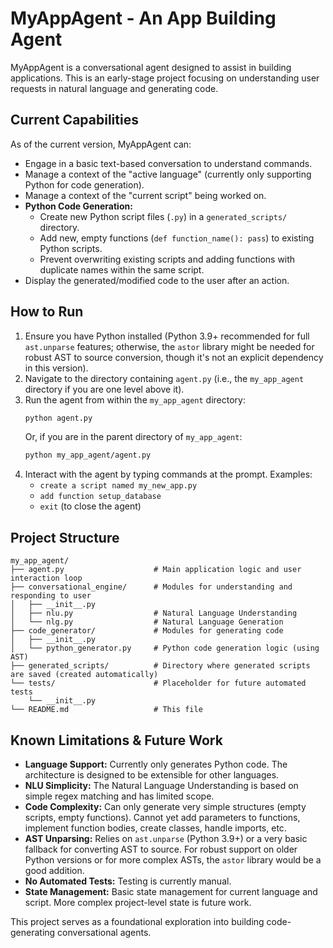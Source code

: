 # MyAppAgent - An App Building Agent

MyAppAgent is a conversational agent designed to assist in building applications. 
This is an early-stage project focusing on understanding user requests in natural
language and generating code.

## Current Capabilities

As of the current version, MyAppAgent can:

*   Engage in a basic text-based conversation to understand commands.
*   Manage a context of the "active language" (currently only supporting Python for code generation).
*   Manage a context of the "current script" being worked on.
*   **Python Code Generation:**
    *   Create new Python script files (`.py`) in a `generated_scripts/` directory.
    *   Add new, empty functions (`def function_name(): pass`) to existing Python scripts.
    *   Prevent overwriting existing scripts and adding functions with duplicate names within the same script.
*   Display the generated/modified code to the user after an action.

## How to Run

1.  Ensure you have Python installed (Python 3.9+ recommended for full `ast.unparse` features; otherwise, the `astor` library might be needed for robust AST to source conversion, though it's not an explicit dependency in this version).
2.  Navigate to the directory containing `agent.py` (i.e., the `my_app_agent` directory if you are one level above it).
3.  Run the agent from within the `my_app_agent` directory:
    ```bash
    python agent.py
    ```
    Or, if you are in the parent directory of `my_app_agent`:
    ```bash
    python my_app_agent/agent.py
    ```
4.  Interact with the agent by typing commands at the prompt. Examples:
    *   `create a script named my_new_app.py`
    *   `add function setup_database`
    *   `exit` (to close the agent)

## Project Structure

```
my_app_agent/
├── agent.py                    # Main application logic and user interaction loop
├── conversational_engine/      # Modules for understanding and responding to user
│   ├── __init__.py
│   ├── nlu.py                  # Natural Language Understanding
│   └── nlg.py                  # Natural Language Generation
├── code_generator/             # Modules for generating code
│   ├── __init__.py
│   └── python_generator.py     # Python code generation logic (using AST)
├── generated_scripts/          # Directory where generated scripts are saved (created automatically)
└── tests/                      # Placeholder for future automated tests
    └── __init__.py
└── README.md                   # This file
```

## Known Limitations & Future Work

*   **Language Support:** Currently only generates Python code. The architecture is designed to be extensible for other languages.
*   **NLU Simplicity:** The Natural Language Understanding is based on simple regex matching and has limited scope.
*   **Code Complexity:** Can only generate very simple structures (empty scripts, empty functions). Cannot yet add parameters to functions, implement function bodies, create classes, handle imports, etc.
*   **AST Unparsing:** Relies on `ast.unparse` (Python 3.9+) or a very basic fallback for converting AST to source. For robust support on older Python versions or for more complex ASTs, the `astor` library would be a good addition.
*   **No Automated Tests:** Testing is currently manual.
*   **State Management:** Basic state management for current language and script. More complex project-level state is future work.

This project serves as a foundational exploration into building code-generating conversational agents.

